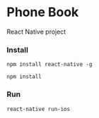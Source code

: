 # Phone Book

React Native project

### Install

```
npm install react-native -g

npm install
```

### Run

```
react-native run-ios
```